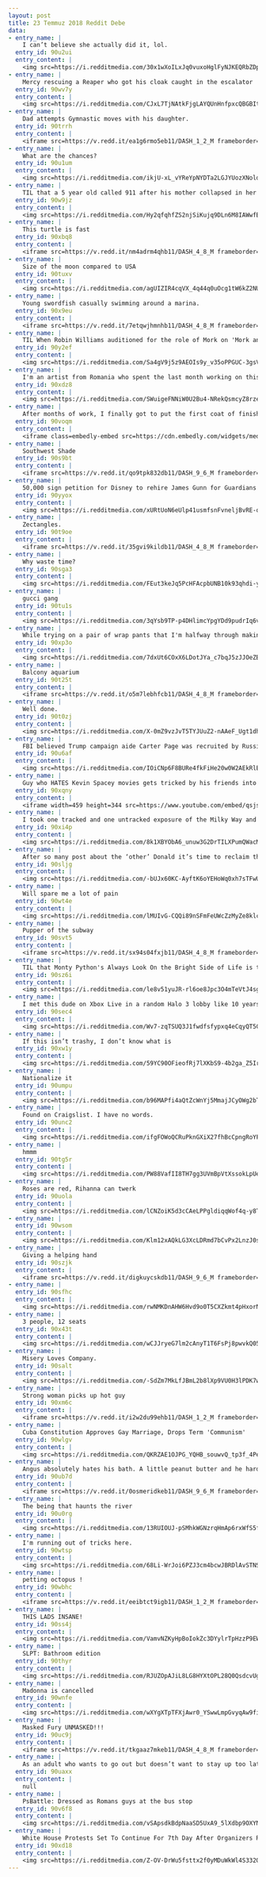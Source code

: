 ```yaml
---
layout: post
title: 23 Temmuz 2018 Reddit Debe
data:
- entry_name: |
    I can’t believe she actually did it, lol.
  entry_id: 90u2ui
  entry_content: |
    <img src=https://i.redditmedia.com/30x1wXoILxJq0vuxoHglFyNJKEQRbZDpJ4QyBgNkeRY.jpg?s=0c2719a81292f964643cb6898af4eb11 frameborder=0>
- entry_name: |
    Mercy rescuing a Reaper who got his cloak caught in the escalator
  entry_id: 90wv7y
  entry_content: |
    <img src=https://i.redditmedia.com/CJxL7TjNAtkFjgLAYQUnHnfpxcQBGBItIWv7B00ccNo.jpg?s=6dfaf81af5db0a2109fe4e8817ec8934 frameborder=0>
- entry_name: |
    Dad attempts Gymnastic moves with his daughter.
  entry_id: 90trrh
  entry_content: |
    <iframe src=https://v.redd.it/ea1g6rmo5eb11/DASH_1_2_M frameborder=0></iframe>
- entry_name: |
    What are the chances?
  entry_id: 90u1um
  entry_content: |
    <img src=https://i.redditmedia.com/ikjU-xL_vYReYpNYDTa2LGJYUozXNoldQmT8by-VZLw.jpg?s=bb5b09ed01aa44ce160890f250ee981c frameborder=0>
- entry_name: |
    TIL that a 5 year old called 911 after his mother collapsed in her bedroom. The operator hung on the kid saying he was fake calling 911 after 3 hours he called again and another operator said he should not play games and hung up him, Mother of 10 was found dead shortly after.
  entry_id: 90w9jz
  entry_content: |
    <img src=https://i.redditmedia.com/Hy2qfqhfZS2njSiKujq9DLn6M8IAWwfBRtdTDXynyQw.jpg?s=fe8ce47caabe8fc58dc0c7b9081c078f frameborder=0>
- entry_name: |
    This turtle is fast
  entry_id: 90xbq8
  entry_content: |
    <iframe src=https://v.redd.it/nm4adrm4qhb11/DASH_4_8_M frameborder=0></iframe>
- entry_name: |
    Size of the moon compared to USA
  entry_id: 90tuxv
  entry_content: |
    <img src=https://i.redditmedia.com/agUIZIR4cqVX_4q44q0uOcg1tW6kZ2NUDg9HklVKTeU.jpg?s=47c5362e4f99b5b421cc798b83710782 frameborder=0>
- entry_name: |
    Young swordfish casually swimming around a marina.
  entry_id: 90x9eu
  entry_content: |
    <iframe src=https://v.redd.it/7etqwjhmnhb11/DASH_4_8_M frameborder=0></iframe>
- entry_name: |
    TIL When Robin Williams auditioned for the role of Mork on 'Mork and Mindy', he was asked to take a seat. Williams responded by sitting on his head, upside down in the chair. He was hired on the spot because, 'He was the only alien to audition' for the part.
  entry_id: 90y2ef
  entry_content: |
    <img src=https://i.redditmedia.com/Sa4gV9j5z9AEOIs9y_v35oPPGUC-3gsVVUpVKsBflXE.jpg?s=cfbd4533142d2db59c8e48b0677bcf61 frameborder=0>
- entry_name: |
    I'm an artist from Romania who spent the last month working on this pencil drawing titled Innocence. I'm new to reddit and wanted to share it with everyone here.
  entry_id: 90xdz8
  entry_content: |
    <img src=https://i.redditmedia.com/SWuigeFNNiW0U2Bu4-NRekQsmcyZ8rzefPOhNxao71M.jpg?s=26567e666ba98d87d47487de3a228bca frameborder=0>
- entry_name: |
    After months of work, I finally got to put the first coat of finish on the table I'm building and drop in the glass.
  entry_id: 90voqm
  entry_content: |
    <iframe class=embedly-embed src=https://cdn.embedly.com/widgets/media.html?src=https%3A%2F%2Fgfycat.com%2Fifr%2FAgitatedGiftedAllosaurus&url=https%3A%2F%2Fgfycat.com%2Fagitatedgiftedallosaurus&image=https%3A%2F%2Fthumbs.gfycat.com%2FAgitatedGiftedAllosaurus-size_restricted.gif&key=2aa3c4d5f3de4f5b9120b660ad850dc9&type=text%2Fhtml&schema=gfycat width=600 height=338 scrolling=no frameborder=0 allow=autoplay; fullscreen allowfullscreen=true></iframe>
- entry_name: |
    Southwest Shade
  entry_id: 90s9bt
  entry_content: |
    <iframe src=https://v.redd.it/qo9tpk832db11/DASH_9_6_M frameborder=0></iframe>
- entry_name: |
    50,000 sign petition for Disney to rehire James Gunn for Guardians of the Galaxy Vol. 3
  entry_id: 90yyox
  entry_content: |
    <img src=https://i.redditmedia.com/xURtUoN6eUlp41usmfsnFvneljBvRE-qY2RYes9zQZM.jpg?s=bfce9107a10cd9a55ecf94f185876f12 frameborder=0>
- entry_name: |
    Zectangles.
  entry_id: 90t9oe
  entry_content: |
    <iframe src=https://v.redd.it/35gvi9kildb11/DASH_4_8_M frameborder=0></iframe>
- entry_name: |
    Why waste time?
  entry_id: 90sga3
  entry_content: |
    <img src=https://i.redditmedia.com/FEut3keJq5PcHFAcpbUNB10k93qhdi-yGqgDWqTExIk.jpg?s=b4acfa8bfff01745b792b2515188bcfe frameborder=0>
- entry_name: |
    gucci gang
  entry_id: 90tu1s
  entry_content: |
    <img src=https://i.redditmedia.com/3qYsb9TP-p4DHlimcYpgYDd9pudrIq6vi3matSDQ1oo.jpg?s=8324b4ddd5c7d4d9378a17afca3dc779 frameborder=0>
- entry_name: |
    While trying on a pair of wrap pants that I'm halfway through making, I noticed...a flower...on my vagina. Pattern placement problems are real.
  entry_id: 90xp3o
  entry_content: |
    <img src=https://i.redditmedia.com/7dxUt6COxX6LDotJYa_c7bqJ5zJJOeZBqD3tAGYuFg0.jpg?s=4059e348e2f7e209c68ae23ee5a8d486 frameborder=0>
- entry_name: |
    Balcony aquarium
  entry_id: 90t25t
  entry_content: |
    <iframe src=https://v.redd.it/o5m7lebhfcb11/DASH_4_8_M frameborder=0></iframe>
- entry_name: |
    Well done.
  entry_id: 90t0zj
  entry_content: |
    <img src=https://i.redditmedia.com/X-0mZ9vzJvT5TYJUuZ2-nAAeF_Ugt1dhd6wXJ0nM8qA.jpg?s=0a4438a5696882c12cecd14af1e95fb2 frameborder=0>
- entry_name: |
    FBI believed Trump campaign aide Carter Page was recruited by Russians
  entry_id: 90u6af
  entry_content: |
    <img src=https://i.redditmedia.com/IOiCNp6F8BURe4fkFiHe20w0W2AEkRlEv6H5iS_1ZWo.jpg?s=dbb7ccf2f5fc9e6097097e1083bbd440 frameborder=0>
- entry_name: |
    Guy who HATES Kevin Spacey movies gets tricked by his friends into watching Se7en, where Spacey's character doesn't appear until 90 min in...
  entry_id: 90xqny
  entry_content: |
    <iframe width=459 height=344 src=https://www.youtube.com/embed/qsjshesbORc?feature=oembed&enablejsapi=1 frameborder=0 allow=autoplay; encrypted-media allowfullscreen></iframe>
- entry_name: |
    I took one tracked and one untracked exposure of the Milky Way and combined them to bring out an extreme amount of detail - Rocky Mountain National Park, CO
  entry_id: 90xi4p
  entry_content: |
    <img src=https://i.redditmedia.com/8k1XBYObA6_unuw3G2DrTILXPumQWacMPB3V9YoRsvU.jpg?s=9573654bbaf5001ecc298dcea08c178d frameborder=0>
- entry_name: |
    After so many post about the ‘other’ Donald it’s time to reclaim the sub - upvote this smooth motherfucker to the top
  entry_id: 90sljg
  entry_content: |
    <img src=https://i.redditmedia.com/-bUJx60KC-AyftK6oYEHoWq0xh7sTFwUnGJgluPxmTI.jpg?s=d40427c6424e9861d6f9857104b8c6fc frameborder=0>
- entry_name: |
    Will spare me a lot of pain
  entry_id: 90wt4e
  entry_content: |
    <img src=https://i.redditmedia.com/lMUIvG-CQQi89nSFmFeUWcZzMyZe8klc69ACwMsTsqc.jpg?s=79c966e70ea6b4789f6f41da46d8b356 frameborder=0>
- entry_name: |
    Pupper of the subway
  entry_id: 90svt5
  entry_content: |
    <iframe src=https://v.redd.it/sx94s04fxjb11/DASH_4_8_M frameborder=0></iframe>
- entry_name: |
    TIL that Monty Python's Always Look On the Bright Side of Life is the top requested funeral song in the U.K.
  entry_id: 90sz6i
  entry_content: |
    <img src=https://i.redditmedia.com/le8v51yuJR-rl6oe8Jpc3O4mTeVtJ4sgJQmlZxG78_Y.jpg?s=068287f1ff385b827c24a4d5d60f9470 frameborder=0>
- entry_name: |
    I met this dude on Xbox Live in a random Halo 3 lobby like 10 years ago. He became my best friend on a personal level and we finally got to meet up in person today for the first time. First time ever meeting in the flesh and it was like we were childhood best friends right there. Xbox is amazing. :D
  entry_id: 90sec4
  entry_content: |
    <img src=https://i.redditmedia.com/Wv7-zqTSUQ3J1fwdfsfypxq4eCqyQT5C02qZ0R0-TJg.jpg?s=9ec6573edb6789bd37f7265c19976b9a frameborder=0>
- entry_name: |
    If this isn’t trashy, I don’t know what is
  entry_id: 90xw1y
  entry_content: |
    <img src=https://i.redditmedia.com/59YC90OFieofRj7lXKbS9-4b2ga_Z5IrROoYUCedmpE.jpg?s=650bb02985888c1f28780dbb23dff9d4 frameborder=0>
- entry_name: |
    Nationalize it
  entry_id: 90umpu
  entry_content: |
    <img src=https://i.redditmedia.com/b96MAPfi4aQtZcWnYj5MmajJCyOWg2bTTbf0C4DXGlA.jpg?s=931da2b9123c96a15ef9f60be44b40d8 frameborder=0>
- entry_name: |
    Found on Craigslist. I have no words.
  entry_id: 90unc2
  entry_content: |
    <img src=https://i.redditmedia.com/ifgFOWoQCRuPknGXiX27fhBcCpngRoYF-oqlI7n8XL0.jpg?s=5862c8d45d43417c44fd6be4ab87062d frameborder=0>
- entry_name: |
    hmmm
  entry_id: 90tg5r
  entry_content: |
    <img src=https://i.redditmedia.com/PW88VafII8TH7gg3UVmBpVtXssokLpUeiWBKUazvBaU.jpg?s=b8ace72dccc5e5d7cb2c77d69dab32f0 frameborder=0>
- entry_name: |
    Roses are red, Rihanna can twerk
  entry_id: 90uola
  entry_content: |
    <img src=https://i.redditmedia.com/lCNZoiK5d3cCAeLPPgldiqqWof4q-y8TapHi1_lp68E.png?s=1855c0d5a9cd6995ab073c481d0e5d04 frameborder=0>
- entry_name: |
  entry_id: 90wsom
  entry_content: |
    <img src=https://i.redditmedia.com/Klm12xAQkLG3XcLDRmd7bCvPx2LnzJ0sxeUGp8nuwhQ.jpg?s=1be679c0be896a4ff6cedbaf5bee3fc7 frameborder=0>
- entry_name: |
    Giving a helping hand
  entry_id: 90szjk
  entry_content: |
    <iframe src=https://v.redd.it/digkuycskdb11/DASH_9_6_M frameborder=0></iframe>
- entry_name: |
  entry_id: 90sfhc
  entry_content: |
    <img src=https://i.redditmedia.com/rwNMKDnAHW6Hvd9o0T5CXZkmt4pHxorNdnopNAeCcys.jpg?s=a6f1ebaedcabc3602aaa56e2b3651699 frameborder=0>
- entry_name: |
    3 people, 12 seats
  entry_id: 90x43t
  entry_content: |
    <img src=https://i.redditmedia.com/wCJJryeG7lm2cAnyT1T6FsPj8pwvkQ05oq-1YPhJ2lg.jpg?s=1aa6b8e285e63ca5b223197f7ac5a418 frameborder=0>
- entry_name: |
    Misery Loves Company.
  entry_id: 90salt
  entry_content: |
    <img src=https://i.redditmedia.com/-SdZm7MkLfJBmL2b8lXp9VU0H3lPDK7wqqLmuFzCpqQ.jpg?s=3000306425424fe256b692bb076d6164 frameborder=0>
- entry_name: |
    Strong woman picks up hot guy
  entry_id: 90xm6c
  entry_content: |
    <iframe src=https://v.redd.it/i2w2du99ehb11/DASH_1_2_M frameborder=0></iframe>
- entry_name: |
    Cuba Constitution Approves Gay Marriage, Drops Term 'Communism'
  entry_id: 90wlgv
  entry_content: |
    <img src=https://i.redditmedia.com/QKRZAE1OJPG_YQHB_souwvQ_tp3f_4PeYHCBg4GHwes.jpg?s=e5eb0d944199de4014d3f1c1cc0fd567 frameborder=0>
- entry_name: |
    Angus absolutely hates his bath. A little peanut butter and he hardly notices. In fact, he has no idea there’s a bath involved.
  entry_id: 90ub7d
  entry_content: |
    <iframe src=https://v.redd.it/0osmeridkeb11/DASH_9_6_M frameborder=0></iframe>
- entry_name: |
    The being that haunts the river
  entry_id: 90u0rg
  entry_content: |
    <img src=https://i.redditmedia.com/13RUIOUJ-pSMhkWGNzrqHmAp6rxWfS5fHKrcvHhv8A8.jpg?s=13a579f43b05e15552e602dac1361933 frameborder=0>
- entry_name: |
    I'm running out of tricks here.
  entry_id: 90wtsp
  entry_content: |
    <img src=https://i.redditmedia.com/68Li-WrJoi6PZJ3cm4bcwJBRDlAvSTNS7Hp-v2-rqkk.png?s=ea2e777e2f0c9d0f010c313e55f82725 frameborder=0>
- entry_name: |
    petting octopus !
  entry_id: 90wbhc
  entry_content: |
    <iframe src=https://v.redd.it/eeibtct9igb11/DASH_1_2_M frameborder=0></iframe>
- entry_name: |
    THIS LADS INSANE!
  entry_id: 90ss4j
  entry_content: |
    <img src=https://i.redditmedia.com/VamvNZKyHpBoIokZc3DYylrTpHzzP9EWnba8kZ70K6o.jpg?s=ccc58191546133b538179b430036ee92 frameborder=0>
- entry_name: |
    SLPT: Bathroom edition
  entry_id: 90thyr
  entry_content: |
    <img src=https://i.redditmedia.com/RJUZOpAJiL8LG8HYXtOPL28Q0QsdcvUgdomtcXszDYg.jpg?s=407d095de025554d166fb06157c514ad frameborder=0>
- entry_name: |
    Madonna is cancelled
  entry_id: 90wnfe
  entry_content: |
    <img src=https://i.redditmedia.com/wXYgXTpTFXjAwr0_YSwwLmpGvyqAw9fiLpR49CFJFAA.jpg?s=15366bd21009e5615d8742b7465d6cc4 frameborder=0>
- entry_name: |
    Masked Fury UNMASKED!!!
  entry_id: 90uc9j
  entry_content: |
    <iframe src=https://v.redd.it/tkgaaz7mkeb11/DASH_4_8_M frameborder=0></iframe>
- entry_name: |
    As an adult who wants to go out but doesn’t want to stay up too late, what would you think of a club where everything happens 4 hours earlier than most clubs?
  entry_id: 90uaxx
  entry_content: |
    null
- entry_name: |
    PsBattle: Dressed as Romans guys at the bus stop
  entry_id: 90v6f8
  entry_content: |
    <img src=https://i.redditmedia.com/vSApsdkBdpNaaSD5UxA9_5lXdbp9OXYNaE6TXFSJZMc.jpg?s=0445918dc57756e548416acdafa494bc frameborder=0>
- entry_name: |
    White House Protests Set To Continue For 7th Day After Organizers Raise $50K
  entry_id: 90xd18
  entry_content: |
    <img src=https://i.redditmedia.com/Z-OV-DrWu5fsttx2f0yMDuWkWl4S332OzYO4EIUe9Rg.jpg?s=3409e083fdee38371641805ede12a2f8 frameborder=0>
---
```


